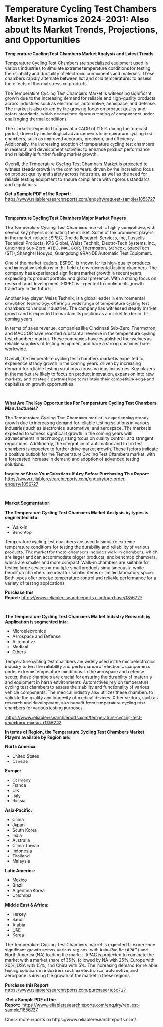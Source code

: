 <p><h1>Temperature Cycling Test Chambers Market Dynamics 2024-2031: Also about Its Market Trends, Projections, and Opportunities</h1></p><p><strong>Temperature Cycling Test Chambers Market Analysis and Latest Trends</strong></p>
<p><p>Temperature Cycling Test Chambers are specialized equipment used in various industries to simulate extreme temperature conditions for testing the reliability and durability of electronic components and materials. These chambers rapidly alternate between hot and cold temperatures to assess the effects of thermal stress on products.</p><p>The Temperature Cycling Test Chambers Market is witnessing significant growth due to the increasing demand for reliable and high-quality products across industries such as electronics, automotive, aerospace, and defense. The market is also driven by the growing focus on product quality and safety standards, which necessitate rigorous testing of components under challenging thermal conditions.</p><p>The market is expected to grow at a CAGR of 11.5% during the forecast period, driven by technological advancements in temperature cycling test chambers, such as improved accuracy, precision, and efficiency. Additionally, the increasing adoption of temperature cycling test chambers in research and development activities to enhance product performance and reliability is further fueling market growth.</p><p>Overall, the Temperature Cycling Test Chambers Market is projected to witness steady growth in the coming years, driven by the increasing focus on product quality and safety across industries, as well as the need for reliable testing equipment to ensure compliance with rigorous standards and regulations.</p></p>
<p><strong>Get a Sample PDF of the Report:&nbsp;</strong> <a href="https://www.reliableresearchreports.com/enquiry/request-sample/1856727">https://www.reliableresearchreports.com/enquiry/request-sample/1856727</a></p>
<p>&nbsp;</p>
<p><strong>Temperature Cycling Test Chambers Major Market Players</strong></p>
<p><p>The Temperature Cycling Test Chambers market is highly competitive, with several key players dominating the market. Some of the prominent players in the market include ESPEC, Oneida Research Services, Inc, Russells Technical Products, KPS Global, Weiss Technik, Electro-Tech Systems, Inc., Cincinnati Sub-Zero, ATEC, MACCOR, Thermotron, Stericox, SpaceTech (STI), Shanghai Houyao, Guangdong GRANDE Automatic Test Equipment.</p><p>One of the market leaders, ESPEC, is known for its high-quality products and innovative solutions in the field of environmental testing chambers. The company has experienced significant market growth in recent years, expanding its product portfolio and global presence. With a strong focus on research and development, ESPEC is expected to continue its growth trajectory in the future.</p><p>Another key player, Weiss Technik, is a global leader in environmental simulation technology, offering a wide range of temperature cycling test chambers to various industries. The company has witnessed steady market growth and is expected to maintain its position as a market leader in the coming years.</p><p>In terms of sales revenue, companies like Cincinnati Sub-Zero, Thermotron, and MACCOR have reported substantial revenue in the temperature cycling test chambers market. These companies have established themselves as reliable suppliers of testing equipment and have a strong customer base worldwide.</p><p>Overall, the temperature cycling test chambers market is expected to experience steady growth in the coming years, driven by increasing demand for reliable testing solutions across various industries. Key players in the market are likely to focus on product innovation, expansion into new markets, and strategic partnerships to maintain their competitive edge and capitalize on growth opportunities.</p></p>
<p>&nbsp;</p>
<p><strong>What Are The Key Opportunities For Temperature Cycling Test Chambers Manufacturers?</strong></p>
<p><p>The Temperature Cycling Test Chambers market is experiencing steady growth due to increasing demand for reliable testing solutions in various industries such as electronics, automotive, and aerospace. The market is expected to witness significant growth in the coming years with advancements in technology, rising focus on quality control, and stringent regulations. Additionally, the integration of automation and IoT in test chambers is expected to further drive market growth. These factors indicate a positive outlook for the Temperature Cycling Test Chambers market, with a forecasted increase in demand and adoption of advanced testing solutions.</p></p>
<p><strong>Inquire or Share Your Questions If Any Before Purchasing This Report:</strong> <a href="https://www.reliableresearchreports.com/enquiry/pre-order-enquiry/1856727">https://www.reliableresearchreports.com/enquiry/pre-order-enquiry/1856727</a></p>
<p>&nbsp;</p>
<p><strong>Market Segmentation</strong></p>
<p><strong>The Temperature Cycling Test Chambers Market Analysis by types is segmented into:</strong></p>
<p><ul><li>Walk-in</li><li>Benchtop</li></ul></p>
<p><p>Temperature cycling test chambers are used to simulate extreme temperature conditions for testing the durability and reliability of various products. The market for these chambers includes walk-in chambers, which are larger and can accommodate bigger products, and benchtop chambers, which are smaller and more compact. Walk-in chambers are suitable for testing large devices or multiple small products simultaneously, while benchtop chambers are ideal for smaller items or limited laboratory space. Both types offer precise temperature control and reliable performance for a variety of testing applications.</p></p>
<p><strong>Purchase this Report:&nbsp;</strong><a href="https://www.reliableresearchreports.com/purchase/1856727">https://www.reliableresearchreports.com/purchase/1856727</a></p>
<p>&nbsp;</p>
<p><strong>The Temperature Cycling Test Chambers Market Industry Research by Application is segmented into:</strong></p>
<p><ul><li>Microelectronics</li><li>Aerospace and Defense</li><li>Automotive</li><li>Medical</li><li>Others</li></ul></p>
<p><p>Temperature cycling test chambers are widely used in the microelectronics industry to test the reliability and performance of electronic components under extreme temperature conditions. In the aerospace and defense sector, these chambers are crucial for ensuring the durability of materials and equipment in harsh environments. Automotives rely on temperature cycling test chambers to assess the stability and functionality of various vehicle components. The medical industry also utilizes these chambers to validate the quality and longevity of medical devices. Other sectors, such as research and development, also benefit from temperature cycling test chambers for various testing purposes.</p></p>
<p><a href="https://www.reliableresearchreports.com/temperature-cycling-test-chambers-market-r1856727">&nbsp;https://www.reliableresearchreports.com/temperature-cycling-test-chambers-market-r1856727</a></p>
<p><strong>In terms of Region, the Temperature Cycling Test Chambers Market Players available by Region are:</strong></p>
<p>
    <p> <strong> North America: </strong>
        <ul>
            <li>United States</li>
            <li>Canada</li>
        </ul>
        </p> 
    <p> <strong> Europe: </strong>
        <ul>
            <li>Germany</li>
            <li>France</li>
            <li>U.K.</li>
            <li>Italy</li>
            <li>Russia</li>
        </ul>
        </p> 
    <p> <strong> Asia-Pacific: </strong>
        <ul>
            <li>China</li>
            <li>Japan</li>
            <li>South Korea</li>
            <li>India</li>
            <li>Australia</li>
            <li>China Taiwan</li>
            <li>Indonesia</li>
            <li>Thailand</li>
            <li>Malaysia</li>
        </ul>
        </p> 
    <p> <strong> Latin America: </strong>
        <ul>
            <li>Mexico</li>
            <li>Brazil</li>
            <li>Argentina Korea</li>
            <li>Colombia</li>
        </ul>
        </p> 
    <p> <strong> Middle East & Africa: </strong>
        <ul>
            <li>Turkey</li>
            <li>Saudi</li>
            <li>Arabia</li>
            <li>UAE</li>
            <li>Korea</li>
        </ul>
    </p>
    </p>
<p><p>The Temperature Cycling Test Chambers market is expected to experience significant growth across various regions, with Asia-Pacific (APAC) and North America (NA) leading the market. APAC is projected to dominate the market with a market share of 35%, followed by NA with 25%, Europe with 20%, USA with 15%, and China with 5%. The increasing demand for reliable testing solutions in industries such as electronics, automotive, and aerospace is driving the growth of the market in these regions.</p></p>
<p><strong>Purchase this Report: </strong><a href="https://www.reliableresearchreports.com/purchase/1856727">https://www.reliableresearchreports.com/purchase/1856727</a></p>
<p>&nbsp;<strong>Get a Sample PDF of the Report:&nbsp;&nbsp;</strong><a href="https://www.reliableresearchreports.com/enquiry/request-sample/1856727">https://www.reliableresearchreports.com/enquiry/request-sample/1856727</a></p>
<p><strong></strong></p>
<p>Check more reports on https://www.reliableresearchreports.com/</p>